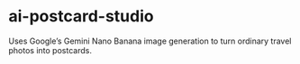 # ai-postcard-studio
Uses Google’s Gemini Nano Banana image generation to turn ordinary travel photos into postcards.
